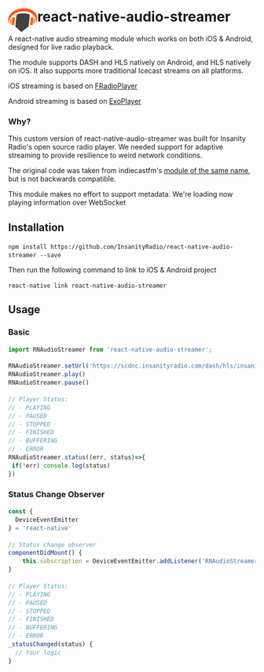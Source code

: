 # <img src="https://raw.githubusercontent.com/InsanityRadio/OnAirController/master/doc/headphones_dark.png" align="left" height=48 /> react-native-audio-streamer

A react-native audio streaming module which works on both iOS & Android, designed for live radio playback.

The module supports DASH and HLS natively on Android, and HLS natively on iOS. It also supports more traditional Icecast streams on all platforms.

iOS streaming is based on [FRadioPlayer](https://github.com/fethica/FRadioPlayer)

Android streaming is based on [ExoPlayer](https://github.com/google/ExoPlayer)

### Why?

This custom version of react-native-audio-streamer was built for Insanity Radio's open source radio player. We needed support for adaptive streaming to provide resilience to weird network conditions. 

The original code was taken from indiecastfm's [module of the same name](https://github.com/indiecastfm/react-native-audio-streamer), but is not backwards compatible.

This module makes no effort to support metadata. We're loading now playing information over WebSocket 

## Installation

`npm install https://github.com/InsanityRadio/react-native-audio-streamer --save`

Then run the following command to link to iOS & Android project

`react-native link react-native-audio-streamer`

## Usage

### Basic

```javascript
import RNAudioStreamer from 'react-native-audio-streamer';

RNAudioStreamer.setUrl('https://scdnc.insanityradio.com/dash/hls/insanity/index.m3u8')
RNAudioStreamer.play()
RNAudioStreamer.pause()

// Player Status:
// - PLAYING
// - PAUSED
// - STOPPED
// - FINISHED
// - BUFFERING
// - ERROR
RNAudioStreamer.status((err, status)=>{
 if(!err) console.log(status)
})

```

### Status Change Observer

```javascript
const {
  DeviceEventEmitter
} = 'react-native'

// Status change observer
componentDidMount() {
    this.subscription = DeviceEventEmitter.addListener('RNAudioStreamerStatusChanged',this._statusChanged.bind(this))
}

// Player Status:
// - PLAYING
// - PAUSED
// - STOPPED
// - FINISHED
// - BUFFERING
// - ERROR
_statusChanged(status) {
  // Your logic
}
```

